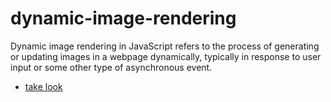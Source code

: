 # dynamic-image-rendering
Dynamic image rendering in JavaScript refers to the process of generating or updating images in a webpage dynamically, typically in response to user input or some other type of asynchronous event.

- [take look](https://ranjitodedra.github.io/dynamic-image-rendering/)
